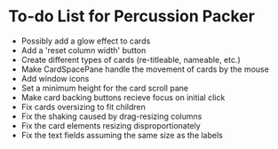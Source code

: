 # To-do List for Percussion Packer

* Possibly add a glow effect to cards
* Add a 'reset column width' button
* Create different types of cards (re-titleable, nameable, etc.)
* Make CardSpacePane handle the movement of cards by the mouse
* Add window icons
* Set a minimum height for the card scroll pane
* Make card backing buttons recieve focus on initial click
* Fix cards oversizing to fit children
* Fix the shaking caused by drag-resizing columns
* Fix the card elements resizing disproportionately
* Fix the text fields assuming the same size as the labels
